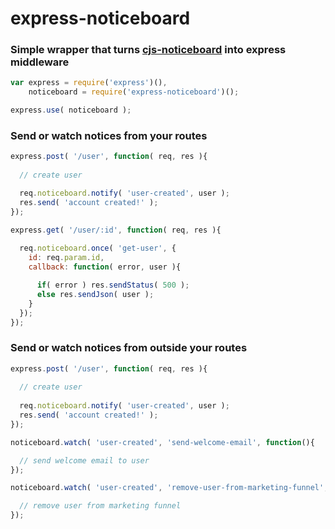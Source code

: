 express-noticeboard
===

### Simple wrapper that turns [cjs-noticeboard](https://www.npmjs.com/package/cjs-noticeboard "cjs-noticeboard on npm") into express middleware

```js
var express = require('express')(),
    noticeboard = require('express-noticeboard')();

express.use( noticeboard );
```

### Send or watch notices from your routes

```js
express.post( '/user', function( req, res ){
  
  // create user

  req.noticeboard.notify( 'user-created', user );
  res.send( 'account created!' );  
});

express.get( '/user/:id', function( req, res ){  
  
  req.noticeboard.once( 'get-user', {
    id: req.param.id,
    callback: function( error, user ){

      if( error ) res.sendStatus( 500 );
      else res.sendJson( user );
    }
  });  
});
```

### Send or watch notices from outside your routes

```js
express.post( '/user', function( req, res ){
  
  // create user
  
  req.noticeboard.notify( 'user-created', user );
  res.send( 'account created!' );
});

noticeboard.watch( 'user-created', 'send-welcome-email', function(){

  // send welcome email to user
});

noticeboard.watch( 'user-created', 'remove-user-from-marketing-funnel', function(){

  // remove user from marketing funnel
});
```
